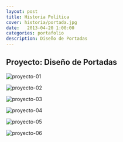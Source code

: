 ```yaml
---
layout: post
title: Historia Política
cover: historia/portada.jpg
date:   2013-04-20 1:00:00
categories: portafolio
description: Diseño de Portadas
---
```


## Proyecto: Diseño de Portadas

![proyecto-01][proyecto-01]

![proyecto-02][proyecto-02]

![proyecto-03][proyecto-03]

![proyecto-04][proyecto-04]

![proyecto-05][proyecto-05]

![proyecto-06][proyecto-06]

[proyecto-01]: /images/historia/historia-01.jpg
[proyecto-02]: /images/historia/historia-02.jpg
[proyecto-03]: /images/historia/historia-03.jpg
[proyecto-04]: /images/historia/historia-04.jpg
[proyecto-05]: /images/historia/historia-05.jpg
[proyecto-06]: /images/historia/historia-06.jpg


